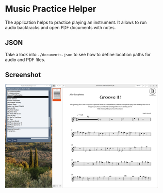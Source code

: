 # Music Practice Helper

The application helps to practice playing an instrument.
It allows to run audio backtracks and open PDF documents with notes.

## JSON
Take a look into `./documents.json` to see how to define location paths for audio and PDF files. 

## Screenshot
![Screenshot1](./screen-1.png)

